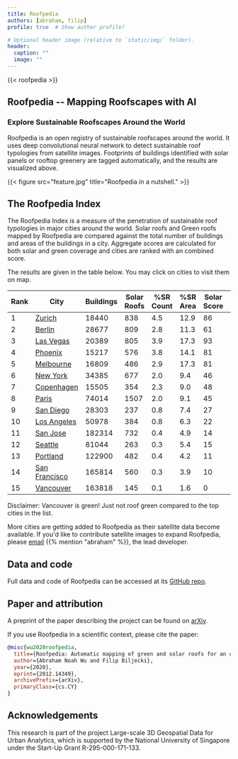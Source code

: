 ```yaml
---
title: Roofpedia
authors: [abraham, filip]
profile: true  # Show author profile?

# Optional header image (relative to `static/img/` folder).
header:
  caption: ""
  image: ""
---
```


{{< roofpedia >}}

## Roofpedia -- Mapping Roofscapes with AI

### Explore Sustainable Roofscapes Around the World

Roofpedia is an open registry of sustainable roofscapes around the world.
It uses deep convolutional neural network to detect sustainable roof typologies from satellite images.
Footprints of buildings identified with solar panels or rooftop greenery are tagged automatically, and the results are visualized above.

{{< figure src="feature.jpg" title="Roofpedia in a nutshell." >}}

## The Roofpedia Index

The Roofpedia Index is a measure of the penetration of sustainable roof typologies in major cities around the world. Solar roofs and Green roofs mapped by Roofpedia are compared against the total number of buildings and areas of the buildings in a city. Aggregate scores are calculated for both solar and green coverage and cities are ranked with an combined score.

The results are given in the table below.
You may click on cities to visit them on map.

| **Rank**  | **City**              | **Buildings**     | **Solar Roofs**   | **%SR Count**     | **%SR Area**  | **Solar Score**   | **Green Roofs**   | **%GR Count**     | **%GR Area**  | **Green Score**   | **Overall Score**     |
|------ |---------------    |-----------    |-------------  |------------   |-----------    |-------------  |-------------  |------------   |-----------    |-------------  |---------------    |
| 1     | [Zurich][Zurich]          | 18440         | 838           | 4.5           | 12.9          | 86            | 5760          | 31.2          | 41.6          | 100           | 93                |
| 2     | [Berlin][Berlin]          | 28677         | 809           | 2.8           | 11.3          | 61            | 3899          | 13.6          | 24.8          | 51            | 56                |
| 3     | [Las Vegas][Las Vegas]        | 20389         | 805           | 3.9           | 17.3          | 93            | 192           | 0.9           | 7.8           | 9             | 51                |
| 4     | [Phoenix][Phoenix]        | 15217         | 576           | 3.8           | 14.1          | 81            | 245           | 1.6           | 9.9           | 13            | 47                |
| 5     | [Melbourne][Melbourne]        | 16809         | 486           | 2.9           | 17.3          | 81            | 258           | 1.5           | 8.4           | 11            | 46                |
| 6     | [New York][New York]      | 34385         | 677           | 2.0           | 9.4           | 46            | 1924          | 5.6           | 17.2          | 28            | 37                |
| 7     | [Copenhagen][Copenhagen]      | 15505         | 354           | 2.3           | 9.0           | 48            | 735           | 4.7           | 13.1          | 22            | 35                |
| 8     | [Paris][Paris]            | 74014         | 1507          | 2.0           | 9.1           | 45            | 2766          | 3.7           | 11.2          | 18            | 32                |
| 9     | [San Diego][San Diego]        | 28303         | 237           | 0.8           | 7.4           | 27            | 373           | 1.3           | 11.0          | 14            | 20                |
| 10    | [Los Angeles][Los Angeles]    | 50978         | 384           | 0.8           | 6.3           | 22            | 419           | 0.8           | 4.7           | 6             | 14                |
| 11    | [San Jose][San Jose]          | 182314        | 732           | 0.4           | 4.9           | 14            | 2650          | 1.5           | 10.2          | 13            | 13                |
| 12    | [Seattle][Seattle]        | 81044         | 263           | 0.3           | 5.4           | 15            | 347           | 0.4           | 5.6           | 6             | 10                |
| 13    | [Portland][Portland]          | 122900        | 482           | 0.4           | 4.2           | 11            | 302           | 0.2           | 3.7           | 3             | 7                 |
| 14    | [San Francisco][San Francisco]    | 165814        | 560           | 0.3           | 3.9           | 10            | 389           | 0.2           | 2.6           | 2             | 6                 |
| 15    | [Vancouver][Vancouver]        | 163818        | 145           | 0.1           | 1.6           | 0             | 108           | 0.1           | 1.0           | 0             | 0                 |0               |


Disclaimer: Vancouver is green! Just not roof green compared to the top cities in the list.

More cities are getting added to Roofpedia as their satellite data become available. If you'd like to contribute satellite images to expand Roofpedia, please [email](mailto:abraham@nus.edu.sg) {{% mention "abraham" %}}, the lead developer.

## Data and code

Full data and code of Roofpedia can be accessed at its [GitHub repo](https://github.com/Iceofsky/Roofpedia).

## Paper and attribution

A preprint of the paper describing the project can be found on [arXiv](https://arxiv.org/abs/2012.14349).

If you use Roofpedia in a scientific context, please cite the paper:

```bibtex
@misc{wu2020roofpedia,
  title={Roofpedia: Automatic mapping of green and solar roofs for an open roofscape registry and evaluation of urban sustainability}, 
  author={Abraham Noah Wu and Filip Biljecki},
  year={2020},
  eprint={2012.14349},
  archivePrefix={arXiv},
  primaryClass={cs.CY}
}
```


[Zurich]:https://api.mapbox.com/styles/v1/iceofsky1/ckkaqwtr500v317r01y46xp6r.html?fresh=true&title=view&access_token=pk.eyJ1IjoiaWNlb2Zza3kxIiwiYSI6ImNraTF4ejIxaDBxNGgycm1zd3ZvMThwOGMifQ.-QrGKalxvWk3sY7BqDbI1Q#12.94/47.37444/8.52924

[Berlin]:https://api.mapbox.com/styles/v1/iceofsky1/ckkaqwtr500v317r01y46xp6r.html?fresh=true&title=view&access_token=pk.eyJ1IjoiaWNlb2Zza3kxIiwiYSI6ImNraTF4ejIxaDBxNGgycm1zd3ZvMThwOGMifQ.-QrGKalxvWk3sY7BqDbI1Q#12.93/52.51752/13.3837

[Las Vegas]:https://api.mapbox.com/styles/v1/iceofsky1/ckkaqwtr500v317r01y46xp6r.html?fresh=true&title=view&access_token=pk.eyJ1IjoiaWNlb2Zza3kxIiwiYSI6ImNraTF4ejIxaDBxNGgycm1zd3ZvMThwOGMifQ.-QrGKalxvWk3sY7BqDbI1Q#12.5/36.13763/-115.15459

[Phoenix]:https://api.mapbox.com/styles/v1/iceofsky1/ckkaqwtr500v317r01y46xp6r.html?fresh=true&title=view&access_token=pk.eyJ1IjoiaWNlb2Zza3kxIiwiYSI6ImNraTF4ejIxaDBxNGgycm1zd3ZvMThwOGMifQ.-QrGKalxvWk3sY7BqDbI1Q#12.5/33.43687/-112.03097

[Melbourne]:https://api.mapbox.com/styles/v1/iceofsky1/ckkaqwtr500v317r01y46xp6r.html?fresh=true&title=view&access_token=pk.eyJ1IjoiaWNlb2Zza3kxIiwiYSI6ImNraTF4ejIxaDBxNGgycm1zd3ZvMThwOGMifQ.-QrGKalxvWk3sY7BqDbI1Q#12.98/-37.81802/144.94817

[New York]:https://api.mapbox.com/styles/v1/iceofsky1/cki2tjlpr60yz19p95fcqr9h9.html?fresh=true&title=view&access_token=pk.eyJ1IjoiaWNlb2Zza3kxIiwiYSI6ImNraTF4ejIxaDBxNGgycm1zd3ZvMThwOGMifQ.-QrGKalxvWk3sY7BqDbI1Q

[Copenhagen]:https://api.mapbox.com/styles/v1/iceofsky1/ckkaqwtr500v317r01y46xp6r.html?fresh=true&title=view&access_token=pk.eyJ1IjoiaWNlb2Zza3kxIiwiYSI6ImNraTF4ejIxaDBxNGgycm1zd3ZvMThwOGMifQ.-QrGKalxvWk3sY7BqDbI1Q#12.93/55.68293/12.56875

[Paris]:https://api.mapbox.com/styles/v1/iceofsky1/ckkaqwtr500v317r01y46xp6r.html?fresh=true&title=view&access_token=pk.eyJ1IjoiaWNlb2Zza3kxIiwiYSI6ImNraTF4ejIxaDBxNGgycm1zd3ZvMThwOGMifQ.-QrGKalxvWk3sY7BqDbI1Q#12.94/48.85579/2.34247

[San Diego]:https://api.mapbox.com/styles/v1/iceofsky1/ckkaqwtr500v317r01y46xp6r.html?fresh=true&title=view&access_token=pk.eyJ1IjoiaWNlb2Zza3kxIiwiYSI6ImNraTF4ejIxaDBxNGgycm1zd3ZvMThwOGMifQ.-QrGKalxvWk3sY7BqDbI1Q#12.8/32.71559/-117.1766

[Los Angeles]:https://api.mapbox.com/styles/v1/iceofsky1/ckkaqwtr500v317r01y46xp6r.html?fresh=true&title=view&access_token=pk.eyJ1IjoiaWNlb2Zza3kxIiwiYSI6ImNraTF4ejIxaDBxNGgycm1zd3ZvMThwOGMifQ.-QrGKalxvWk3sY7BqDbI1Q#12.64/34.04272/-118.19739

[San Jose]:https://api.mapbox.com/styles/v1/iceofsky1/ckkaqwtr500v317r01y46xp6r.html?fresh=true&title=view&access_token=pk.eyJ1IjoiaWNlb2Zza3kxIiwiYSI6ImNraTF4ejIxaDBxNGgycm1zd3ZvMThwOGMifQ.-QrGKalxvWk3sY7BqDbI1Q#12.7/37.33137/-121.88839

[Seattle]:https://api.mapbox.com/styles/v1/iceofsky1/ckkaqwtr500v317r01y46xp6r.html?fresh=true&title=view&access_token=pk.eyJ1IjoiaWNlb2Zza3kxIiwiYSI6ImNraTF4ejIxaDBxNGgycm1zd3ZvMThwOGMifQ.-QrGKalxvWk3sY7BqDbI1Q#12/47.60711/-122.33685

[Portland]:https://api.mapbox.com/styles/v1/iceofsky1/ckkaqwtr500v317r01y46xp6r.html?fresh=true&title=view&access_token=pk.eyJ1IjoiaWNlb2Zza3kxIiwiYSI6ImNraTF4ejIxaDBxNGgycm1zd3ZvMThwOGMifQ.-QrGKalxvWk3sY7BqDbI1Q#12.5/45.52039/-122.67767

[San Francisco]:https://api.mapbox.com/styles/v1/iceofsky1/ckkaqwtr500v317r01y46xp6r.html?fresh=true&title=view&access_token=pk.eyJ1IjoiaWNlb2Zza3kxIiwiYSI6ImNraTF4ejIxaDBxNGgycm1zd3ZvMThwOGMifQ.-QrGKalxvWk3sY7BqDbI1Q#12.5/37.77993/-122.42131

[Vancouver]:https://api.mapbox.com/styles/v1/iceofsky1/ckkaqwtr500v317r01y46xp6r.html?fresh=true&title=view&access_token=pk.eyJ1IjoiaWNlb2Zza3kxIiwiYSI6ImNraTF4ejIxaDBxNGgycm1zd3ZvMThwOGMifQ.-QrGKalxvWk3sY7BqDbI1Q#12/49.26528/-123.11271

## Acknowledgements

This research is part of the project Large-scale 3D Geospatial Data for Urban Analytics, which is supported by the National University of Singapore under the Start-Up Grant R-295-000-171-133.

